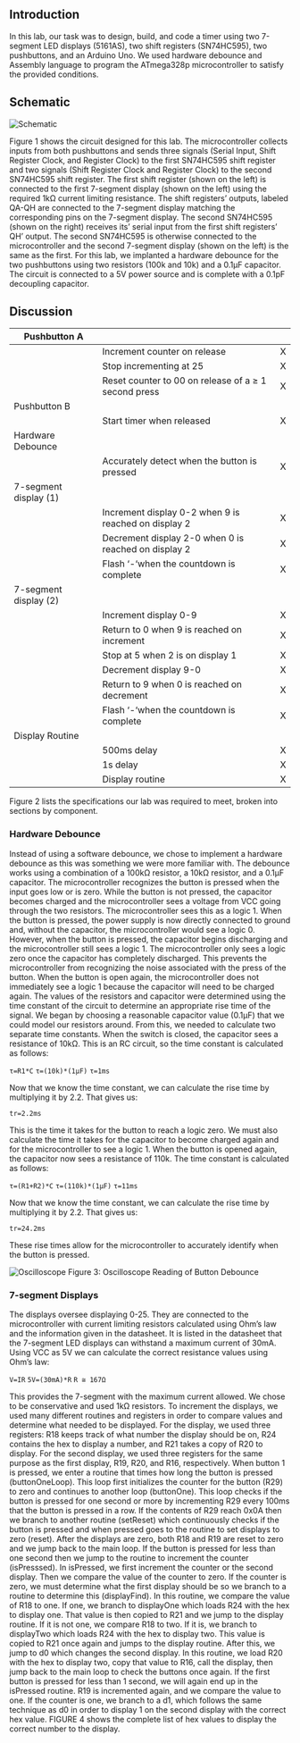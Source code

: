 ## Introduction 
In this lab, our task was to design, build, and code a timer using two 7-segment LED displays (5161AS), two shift registers (SN74HC595), two pushbuttons, and an Arduino Uno. We used hardware debounce and Assembly language to program the ATmega328p microcontroller to satisfy the provided conditions. 

## Schematic  
![Schematic](https://github.com/fqkammona/Embedded-Systems-Projects/assets/109518919/e000169a-b5ba-4a72-ad86-97c69dd76db6)

Figure 1 shows the circuit designed for this lab. The microcontroller collects inputs from both pushbuttons and sends three signals (Serial Input, Shift Register Clock, and Register Clock) to the first SN74HC595 shift register and two signals (Shift Register Clock and Register Clock) to the second SN74HC595 shift register. The first shift register (shown on the left) is connected to the first 7-segment display (shown on the left) using the required 1kΩ current limiting resistance. The shift registers’ outputs, labeled QA-QH are connected to the 7-segment display matching the corresponding pins on the 7-segment display. The second SN74HC595 (shown on the right) receives its’ serial input from the first shift registers’ QH’ output. The second SN74HC595 is otherwise connected to the microcontroller and the second 7-segment display (shown on the left) is the same as the first. For this lab, we implanted a hardware debounce for the two pushbuttons using two resistors (100k and 10k) and a 0.1μF capacitor. The circuit is connected to a 5V power source and is complete with a 0.1pF decoupling capacitor. 

## Discussion

| Pushbutton A |  |  |
| ------------ |----------------- | -------------------- |
| | Increment counter on release | X |	⮽
| | Stop incrementing at 25 | X |
| | Reset counter to 00 on release of a ≥ 1 second press | X | 
| Pushbutton B | | | 
| | Start timer when released | X |
| Hardware Debounce | | |
| | Accurately detect when the button is pressed | X |⮽
| 7-segment display (1) | | |
| | Increment display 0-2 when 9 is reached on display 2 | X |
| | Decrement display 2-0 when 0 is reached on display 2 | X |
| | Flash ‘-‘when the countdown is complete | X | 
| 7-segment display (2) | | | 
| | Increment display 0-9 | X | 	⮽
| | Return to 0 when 9 is reached on increment | X |	⮽
| | Stop at 5 when 2 is on display 1 | X |
| | Decrement display 9-0 | X | 
| | Return to 9 when 0 is reached on decrement | X | ⮽
| | Flash ‘-‘when the countdown is complete | X | 
| Display Routine| | |	
| | 500ms delay | X |
| | 1s delay | X | 
| | Display routine | X | 

Figure 2 lists the specifications our lab was required to meet, broken into sections by component.  

### Hardware Debounce
Instead of using a software debounce, we chose to implement a hardware debounce as this was something we were more familiar with. The debounce works using a combination of a 100kΩ resistor, a 10kΩ resistor, and a 0.1μF capacitor. The microcontroller recognizes the button is pressed when the input goes low or is zero. While the button is not pressed, the capacitor becomes charged and the microcontroller sees a voltage from VCC  going through the two resistors. The microcontroller sees this as a logic 1. When the button is pressed, the power supply is now directly connected to ground and, without the capacitor, the microcontroller would see a logic 0. However, when the button is pressed, the capacitor begins discharging and the microcontroller still sees a logic 1. The microcontroller only sees a logic zero once the capacitor has completely discharged. This prevents the microcontroller from recognizing the noise associated with the press of the button. When the button is open again, the microcontroller does not immediately see a logic 1 because the capacitor will need to be charged again. The values of the resistors and capacitor were determined using the time constant of the circuit to determine an appropriate rise time of the signal. We began by choosing a reasonable capacitor value (0.1μF) that we could model our resistors around. From this, we needed to calculate two separate time constants. When the switch is closed, the capacitor sees a resistance of 10kΩ. This is an RC circuit, so the time constant is calculated as follows:

`τ=R1*C`
`τ=(10k)*(1μF)`
`τ=1ms`

Now that we know the time constant, we can calculate the rise time by multiplying it by 2.2. That gives us:

`tr=2.2ms`

This is the time it takes for the button to reach a logic zero. We must also calculate the time it takes for the capacitor to become charged again and for the microcontroller to see a logic 1. When the button is opened again, the capacitor now sees a resistance of 110k. The time constant is calculated as follows: 

`τ=(R1+R2)*C`
`τ=(110k)*(1μF)`
`τ=11ms`

Now that we know the time constant, we can calculate the rise time by multiplying it by 2.2. That gives us:

`tr=24.2ms`

These rise times allow for the microcontroller to accurately identify when the button is pressed. 

![Oscilloscope](https://github.com/fqkammona/Embedded-Systems-Projects/assets/109518919/e75973b6-d162-49c5-be51-ca0a171667ec)
Figure 3: Oscilloscope Reading of Button Debounce

### 7-segment Displays
The displays oversee displaying 0-25. They are connected to the microcontroller with current limiting resistors calculated using Ohm’s law and the information given in the datasheet. It is listed in the datasheet that the 7-segment LED displays can withstand a maximum current of 30mA. Using VCC as 5V we can calculate the correct resistance values using Ohm’s law: 

`V=IR`
`5V=(30mA)*R`
`R ≅ 167Ω`

This provides the 7-segment with the maximum current allowed. We chose to be conservative and used 1kΩ resistors. To increment the displays, we used many different routines and registers in order to compare values and determine what needed to be displayed. For the display, we used three registers: R18 keeps track of what number the display should be on, R24 contains the hex to display a number, and R21 takes a copy of R20 to display. For the second display, we used three registers for the same purpose as the first display, R19, R20, and R16, respectively. When button 1 is pressed, we enter a routine that times how long the button is pressed (buttonOneLoop). This loop first initializes the counter for the button (R29) to zero and continues to another loop (buttonOne). This loop checks if the button is pressed for one second or more by incrementing R29 every 100ms that the button is pressed in a row. If the contents of R29 reach 0x0A then we branch to another routine (setReset) which continuously checks if the button is pressed and when pressed goes to the routine to set displays to zero (reset). After the displays are zero, both R18 and R19 are reset to zero and we jump back to the main loop. If the button is pressed for less than one second then we jump to the routine to increment the counter (isPresssed). In isPressed, we first increment the counter or the second display. Then we compare the value of the counter to zero. If the counter is zero, we must determine what the first display should be so we branch to a routine to determine this (displayFind). In this routine, we compare the value of R18 to one. If one, we branch to displayOne which loads R24 with the hex to display one. That value is then copied to R21 and we jump to the display routine. If it is not one, we compare R18 to two. If it is, we branch to displayTwo which loads R24 with the hex to display two. This value is copied to R21 once again and jumps to the display routine. After this, we jump to d0 which changes the second display. In this routine, we load R20 with the hex to display two, copy that value to R16, call the display, then jump back to the main loop to check the buttons once again. If the first button is pressed for less than 1 second, we will again end up in the isPressed routine. R19 is incremented again, and we compare the value to one. If the counter is one, we branch to a d1, which follows the same technique as d0 in order to display 1 on the second display with the correct hex value. FIGURE 4 shows the complete list of hex values to display the correct number to the display.














